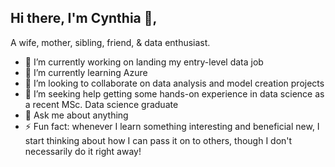## Hi there, I'm Cynthia 👋,
A wife, mother, sibling, friend, & data enthusiast.  
- 🔭 I’m currently working on landing my entry-level data job
- 🌱 I’m currently learning Azure
- 👯 I’m looking to collaborate on data analysis and model creation projects
- 🤔 I’m seeking help getting some hands-on experience in data science as a recent MSc. Data science graduate 
- 💬 Ask me about anything
- ⚡ Fun fact: whenever I learn something interesting and beneficial new, I start thinking about how I can pass it on to others, though I don't necessarily do it right away!
